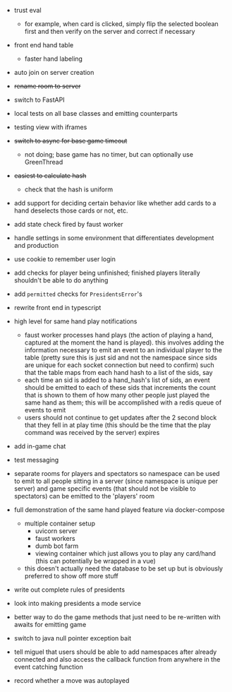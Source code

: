 * trust eval
    * for example, when card is clicked, simply flip the selected boolean first and then verify on the server and correct if necessary

* front end hand table
    * faster hand labeling

* auto join on server creation

* ~~rename room to server~~

* switch to FastAPI

* local tests on all base classes and emitting counterparts

* testing view with iframes

* ~~switch to async for base game timeout~~
    * not doing; base game has no timer, but can optionally use GreenThread

* ~~easiest to calculate hash~~
    * check that the hash is uniform

* add support for deciding certain behavior like whether add cards to a hand deselects those cards or not, etc.

* add state check fired by faust worker

* handle settings in some environment that differentiates development and production

* use cookie to remember user login

* add checks for player being unfinished; finished players literally shouldn't be able to do anything

* add `permitted` checks for `PresidentsError`'s

* rewrite front end in typescript

* high level for same hand play notifications
    * faust worker processes hand plays (the action of playing a hand, captured at the moment the hand is played). this involves adding the information necessary to emit an event to an individual player to the table (pretty sure this is just sid and not the namespace since sids are unique for each socket connection but need to confirm) such that the table maps from each hand hash to a list of the sids, say
    * each time an sid is added to a hand_hash's list of sids, an event should be emitted to each of these sids that increments the count that is shown to them of how many other people just played the same hand as them; this will be accomplished with a redis queue of events to emit
    * users should not continue to get updates after the 2 second block that they fell in at play time (this should be the time that the play command was received by the server) expires

* add in-game chat

* test messaging

* separate rooms for players and spectators so namespace can be used to emit to all people sitting in a server (since namespace is unique per server) and game specific events (that should not be visible to spectators) can be emitted to the 'players' room

* full demonstration of the same hand played feature via docker-compose
    * multiple container setup
        * uvicorn server
        * faust workers
        * dumb bot farm
        * viewing container which just allows you to play any card/hand (this can potentially be wrapped in a vue) 
    * this doesn't actually need the database to be set up but is obviously preferred to show off more stuff

* write out complete rules of presidents

* look into making presidents a mode service

* better way to do the game methods that just need to be re-written with awaits for emitting game

* switch to java null pointer exception bait

* tell miguel that users should be able to add namespaces after already connected and also access the callback function from anywhere in the event catching function

* record whether a move was autoplayed

